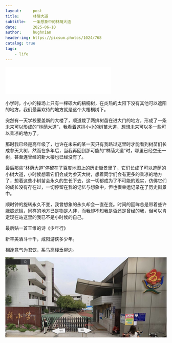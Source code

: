 ```yaml
---
layout:     post
title:      林荫大道
subtitle:   一条想象中的林荫大道
date:       2025-06-10
author:     hughnian
header-img: https://picsum.photos/1024/768
catalog: true
tags:
    - life
---
```


<iframe frameborder="no" border="0" marginwidth="0" marginheight="0" width=330 height=86 src="//music.163.com/outchain/player?type=2&id=1948669917&auto=1&height=66"></iframe> 

小学时，小小的操场上只有一棵硕大的梧桐树，在炎热的太阳下没有其他可以遮阳的地方，我们最喜欢待的地方就是这个大梧桐树下。

突然有一天学校要盖新的大楼了，顺道栽了两排树苗在进大门的地方，形成了一条未来可以形成的“林荫大道”，我看着这排小小的树苗大道，想想未来可以多一些可以乘凉的地方了。

那时我已经是高年级了，也许在未来的某一天只有我路过这里时才能看到树苗们长成参天大树，然而在多年后，当我再回到那可能的“林荫大道”时，哪里已经空无一树，甚至连曾经的新大楼也已经没有了。

最后那些“林荫大道”停留在了百度地图上的历史街景里了，它们长成了可以遮荫的小树大道，小时候想着它们会成为参天大树，想着同学们会有更多的乘凉的地方了，想着这些小树苗会永久的生长下去，这一切都成为了不可能的现实，仿佛它们的成长没有存在过，一切停留在我的记忆与想象中，但也很幸运记录在了历史街景中。

顺时钟的旋转永久不变，我曾想象的永久却会一直在变。时间的回眸总是带着些许朦胧滤镜，同样的地方已是物是人非，而我却不知我是否还是曾经的我，但可以肯定现在站这里的我已不是小时候的自己。


最后贴一首王维的诗《少年行》  

新丰美酒斗十千，咸阳游侠多少年。  

相逢意气为君饮，系马高楼垂柳边。  


![](/img/photo/xiaoxue.png)